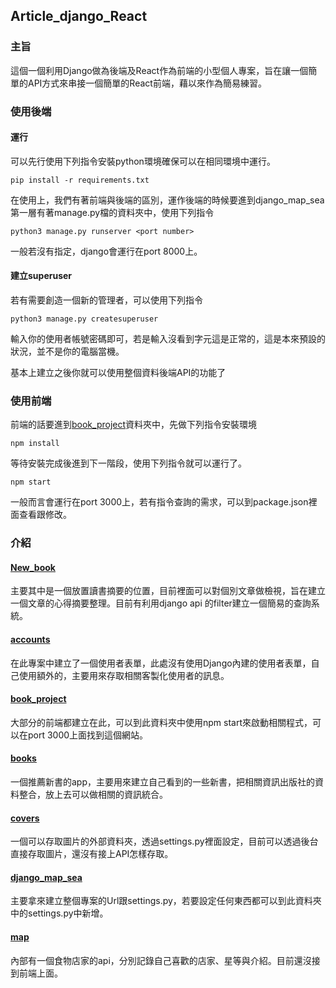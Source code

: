 ## Article_django_React
### 主旨
這個一個利用Django做為後端及React作為前端的小型個人專案，旨在讓一個簡單的API方式來串接一個簡單的React前端，藉以來作為簡易練習。

### 使用後端
#### 運行
可以先行使用下列指令安裝python環境確保可以在相同環境中運行。
```
pip install -r requirements.txt
```
在使用上，我們有著前端與後端的區別，運作後端的時候要進到django_map_sea第一層有著manage.py檔的資料夾中，使用下列指令
```
python3 manage.py runserver <port number>
```
一般若沒有指定，django會運行在port 8000上。
#### 建立superuser
若有需要創造一個新的管理者，可以使用下列指令
```
python3 manage.py createsuperuser
```
輸入你的使用者帳號密碼即可，若是輸入沒看到字元這是正常的，這是本來預設的狀況，並不是你的電腦當機。

基本上建立之後你就可以使用整個資料後端API的功能了

### 使用前端
前端的話要進到[book_project](https://github.com/JunLin525/Article-Django-React-/tree/main/book_project)資料夾中，先做下列指令安裝環境
```
npm install
```
等待安裝完成後進到下一階段，使用下列指令就可以運行了。
```
npm start
```
一般而言會運行在port 3000上，若有指令查詢的需求，可以到package.json裡面查看跟修改。


### 介紹

#### [New_book](https://github.com/JunLin525/Article-Django-React-/tree/main/New_book)
主要其中是一個放置讀書摘要的位置，目前裡面可以對個別文章做檢視，旨在建立一個文章的心得摘要整理。目前有利用django api 的filter建立一個簡易的查詢系統。

#### [accounts](https://github.com/JunLin525/Article-Django-React-/tree/main/accounts)
在此專案中建立了一個使用者表單，此處沒有使用Django內建的使用者表單，自己使用額外的，主要用來存取相關客製化使用者的訊息。

#### [book_project](https://github.com/JunLin525/Article-Django-React-/tree/main/book_project)
大部分的前端都建立在此，可以到此資料夾中使用npm start來啟動相關程式，可以在port 3000上面找到這個網站。

#### [books](https://github.com/JunLin525/Article-Django-React-/tree/main/books)
一個推薦新書的app，主要用來建立自己看到的一些新書，把相關資訊出版社的資料整合，放上去可以做相關的資訊統合。

#### [covers](https://github.com/JunLin525/Article-Django-React-/tree/main/covers)
一個可以存取圖片的外部資料夾，透過settings.py裡面設定，目前可以透過後台直接存取圖片，還沒有接上API怎樣存取。

#### [django_map_sea](https://github.com/JunLin525/Article-Django-React-/tree/main/django_map_sea)
主要拿來建立整個專案的Url跟settings.py，若要設定任何東西都可以到此資料夾中的settings.py中新增。

#### [map](https://github.com/JunLin525/Article-Django-React-/tree/main/map)
內部有一個食物店家的api，分別記錄自己喜歡的店家、星等與介紹。目前還沒接到前端上面。


